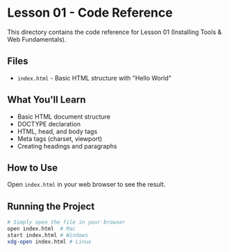 # Lesson 01 - Code Reference

This directory contains the code reference for Lesson 01 (Installing Tools & Web Fundamentals).

## Files

- `index.html` - Basic HTML structure with "Hello World"

## What You'll Learn

- Basic HTML document structure
- DOCTYPE declaration
- HTML, head, and body tags
- Meta tags (charset, viewport)
- Creating headings and paragraphs

## How to Use

Open `index.html` in your web browser to see the result.

## Running the Project

```bash
# Simply open the file in your browser
open index.html  # Mac
start index.html # Windows
xdg-open index.html # Linux
```
